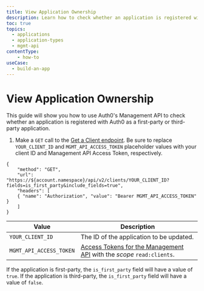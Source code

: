 ```yaml
---
title: View Application Ownership
description: Learn how to check whether an application is registered with Auth0 as a first-party or third-party app using the Auth0 Management API.
toc: true
topics:
  - applications
  - application-types
  - mgmt-api
contentType: 
	- how-to
useCase:
  - build-an-app
---
```

# View Application Ownership

This guide will show you how to use Auth0's Management API to check whether an application is registered with Auth0 as a first-party or third-party application.

1. Make a `GET` call to the [Get a Client endpoint](/api/management/v2#!/Clients/get_clients_by_id). Be sure to replace `YOUR_CLIENT_ID` and `MGMT_API_ACCESS_TOKEN` placeholder values with your client ID and Management API Access Token, respectively.

```har
{
	"method": "GET",
	"url": "https://${account.namespace}/api/v2/clients/YOUR_CLIENT_ID?fields=is_first_party&include_fields=true",
	"headers": [
   	{ "name": "Authorization", "value": "Bearer MGMT_API_ACCESS_TOKEN" }
	]
}
```

| Value | Description |
| - | - |
| `YOUR_CLIENT_ID` | Τhe ID of the application to be updated. |
| `MGMT_API_ACCESS_TOKEN` | [Access Tokens for the Management API](/api/management/v2/tokens) with the <dfn data-key="scope">scope</dfn> `read:clients`. |

If the application is first-party, the `is_first_party` field will have a value of `true`. If the application is third-party, the `is_first_party` field will have a value of `false`.
